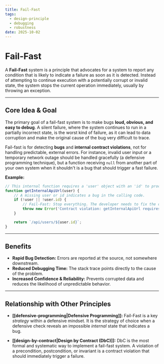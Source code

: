 ```yaml
---
title: Fail-Fast
tags:
  - design-principle
  - debugging
  - robustness
date: 2025-10-02
---
```

# Fail-Fast

A **Fail-Fast** system is a principle that advocates for a system to report any condition that is likely to indicate a failure as soon as it is detected. Instead of attempting to continue execution with a potentially corrupt or invalid state, the system stops the current operation immediately, usually by throwing an exception.

---

## Core Idea & Goal

The primary goal of a fail-fast system is to make bugs **loud, obvious, and easy to debug**. A silent failure, where the system continues to run in a partially incorrect state, is the worst kind of failure, as it can lead to data corruption and make the original cause of the bug very difficult to trace.

Fail-fast is for detecting **bugs** and **internal contract violations**, not for handling predictable, external errors. For instance, invalid user input or a temporary network outage should be handled gracefully (a defensive programming technique), but a function receiving `null` from another part of your own system when it shouldn't is a bug that should trigger a fast failure.

**Example:**

```javascript
// This internal function requires a 'user' object with an 'id' to proceed.
function getInternalApiUrl(user) {
    // A missing user or id indicates a bug in the calling code.
    if (!user || !user.id) {
        // Fail-Fast: Stop everything. The developer needs to fix the calling code.
        throw new Error('Contract violation: getInternalApiUrl requires a user with an id.');
    }

    return `/api/users/${user.id}`;
}
```

---

## Benefits

-   **Rapid Bug Detection:** Errors are reported at the source, not somewhere downstream.
-   **Reduced Debugging Time:** The stack trace points directly to the cause of the problem.
-   **Increased Confidence & Reliability:** Prevents corrupted data and reduces the likelihood of unpredictable behavior.

---

## Relationship with Other Principles

-   **[[defensive-programming|Defensive Programming]]:** Fail-Fast is a key *strategy* within a defensive mindset. It is the strategy of choice when a defensive check reveals an impossible *internal* state that indicates a bug.

-   **[[design-by-contract|Design by Contract (DbC)]]:** DbC is the most formal and systematic way to implement a fail-fast system. A violation of a precondition, postcondition, or invariant is a contract violation that should immediately trigger a failure.
